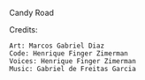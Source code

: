 Candy Road

Credits:

    Art: Marcos Gabriel Diaz
    Code: Henrique Finger Zimerman
    Voices: Henrique Finger Zimerman
    Music: Gabriel de Freitas Garcia
